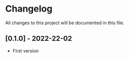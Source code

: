 # Changelog
All changes to this project will be documented in this file.

## [0.1.0] - 2022-22-02
- First version
